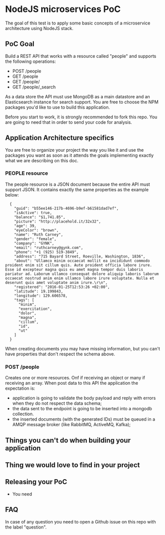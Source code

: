 # NodeJS microservices PoC

The goal of this test is to apply some basic concepts of a microservice architecture using NodeJS stack.

## PoC Goal

Build a REST API that works with a resource called "people" and supports the following operations:
* POST /people
* GET /people
* GET /people/<id>
* GET /people/_search

As a data store the API must use MongoDB as a main datastore and an Elasticsearch instance for search support.
You are free to choose the NPM packages you'd like to use to build this application.

Before you start to work, it is strongly recommended to fork this repo. You are going to need that in order to send your code for analysis.

## Application Architecture specifics

You are free to organize your project the way you like it and use the packages you want as soon as it attends the goals implementing exactly what we are describing on this doc.

### PEOPLE resource

The people resource is a JSON document because the entire API must support JSON. It contains exactly the same properties as the example below:
```
  {
    "guid": "b55ee146-217b-4696-b9ef-b61581dad7ef",
    "isActive": true,
    "balance": "$1,741.85",
    "picture": "http://placehold.it/32x32",
    "age": 39,
    "eyeColor": "brown",
    "name": "Ruth Carney",
    "gender": "female",
    "company": "GYNK",
    "email": "ruthcarney@gynk.com",
    "phone": "+1 (925) 519-3849",
    "address": "715 Bayard Street, Roeville, Washington, 1836",
    "about": "Ullamco minim occaecat mollit ea incididunt commodo proident enim sit cillum quis. Aute proident officia labore irure. Esse id excepteur magna quis eu amet magna tempor duis laboris pariatur ad. Laborum ullamco consequat dolore aliquip laboris laborum occaecat nostrud anim enim ullamco labore irure voluptate. Nulla et deserunt quis amet voluptate anim irure.\r\n",
    "registered": "2016-01-25T12:53:26 +02:00",
    "latitude": 19.199843,
    "longitude": 129.606578,
    "tags": [
      "minim",
      "exercitation",
      "dolor",
      "magna",
      "cillum",
      "id",
      "ut"
    ]
  }
```

When creating documents you may have missing information, but you can't have properties that don't respect the schema above.

### POST /people

Creates one or more resources. Onf if receiving an object or many if receiving an array. When post data to this API the application the expectation is:
* application is going to validate the body payload and reply with errors when they do not respect the data schema;
* the data sent to the endpoint is going to be inserted into a mongodb collection.
* the inserted documents (with the generated IDs) must be queued in a AMQP message broker (like RabbitMQ, ActiveMQ, Kafka);



## Things you can't do when building your application

## Thing we would love to find in your project

## Releasing your PoC
* You need

## FAQ

In case of any question you need to open a Github issue on this repo with the label "question".
